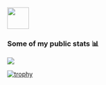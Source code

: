 ### <img src="https://media.giphy.com/media/hvRJCLFzcasrR4ia7z/giphy.gif" width="50px">

<!--
**gustavoguichard/gustavoguichard** is a ✨ _special_ ✨ repository because its `README.md` (this file) appears on your GitHub profile.

Here are some ideas to get you started:

- 🔭 I’m currently working on ...
- 🌱 I’m currently learning ...
- 👯 I’m looking to collaborate on ...
- 🤔 I’m looking for help with ...
- 💬 Ask me about ...
- 📫 How to reach me: ...
- 😄 Pronouns: ...
- ⚡ Fun fact: ...
-->

### **Some of my public stats** 📊

![](https://github-readme-stats.vercel.app/api?username=gustavoguichard&show_icons=true&hide_title=true&theme=darcula)
<!-- ![](https://github-readme-stats.vercel.app/api/top-langs/?username=gustavoguichard&layout=compact&theme=dark) -->

[![trophy](https://github-profile-trophy.vercel.app/?username=gustavoguichard&theme=onedark)](https://github.com/ryo-ma/github-profile-trophy)
